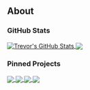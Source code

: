 ## About

### GitHub Stats

<a href="https://github.com/TrevorHD/TrevorHD">
  <img align="center" src="https://github-readme-stats.vercel.app/api?username=TrevorHD&show_icons=true&line_height=32&count_private=true&hide=prs&title_color=00AEFF&text_color=63BEE1&icon_color=00AEFF&bg_color=00000000" alt="Trevor's GitHub Stats" />
</a>

<a href="https://github.com/TrevorHD/TrevorHD">
  <img align="center" src="https://github-readme-stats.vercel.app/api/top-langs/?username=TrevorHD&hide=SAS&card_width=305&title_color=00AEFF&text_color=63BEE1&icon_color=00AEFF&bg_color=00000000" />
</a>

### Pinned Projects

<a href="https://github.com/TrevorHD/LTEncroachment">
  <img align="center" src="https://github-readme-stats.vercel.app/api/pin/?username=TrevorHD&repo=LTEncroachment&title_color=00AEFF&text_color=63BEE1&icon_color=00AEFF&bg_color=00000000" />
</a>

<a href="https://github.com/TrevorHD/MarketData">
  <img align="center" src="https://github-readme-stats.vercel.app/api/pin/?username=TrevorHD&repo=MarketData&title_color=00AEFF&text_color=63BEE1&icon_color=00AEFF&bg_color=00000000" />
</a> 

<a href="https://github.com/TrevorHD/CasinoSimulator">
  <img align="center" src="https://github-readme-stats.vercel.app/api/pin/?username=TrevorHD&repo=CasinoSimulator&title_color=00AEFF&text_color=63BEE1&icon_color=00AEFF&bg_color=00000000" />
</a> 

<a href="https://github.com/TrevorHD/TornadoData">
  <img align="center" src="https://github-readme-stats.vercel.app/api/pin/?username=TrevorHD&repo=TornadoData&title_color=00AEFF&text_color=63BEE1&icon_color=00AEFF&bg_color=00000000" />
</a> 
